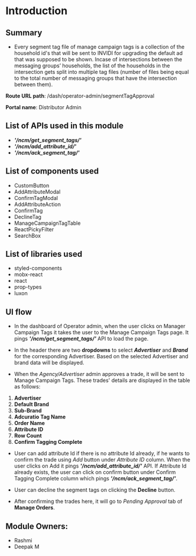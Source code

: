 # Introduction

## Summary

- Every segment tag file of manage campaign tags is a collection of the household id's that will be sent to INVIDI for upgrading the default ad that was supposed to be shown. Incase of intersections between the messaging groups’ households, the list of the households in the intersection gets split into multiple tag files (number of files being equal to the total number of messaging groups that have the intersection between them).

**Route URL path**:
/dash/operator-admin/segmentTagApproval

**Portal name**:
Distributor Admin

## List of APIs used in this module

- **_'/ncm/get_segment_tags/'_**
- **_'/ncm/add_attribute_id/'_**
- **_'/ncm/ack_segment_tag/'_**

## List of components used

- CustomButton
- AddAttributeModal
- ConfirmTagModal
- AddAttributeAction
- ConfirmTag
- DeclineTag
- ManageCampaignTagTable
- ReactPickyFilter
- SearchBox

## List of libraries used

- styled-components
- mobx-react
- react
- prop-types
- luxon

## UI flow

- In the dashboard of Operator admin, when the user clicks on Manager Campaign Tags it takes the user to the Manage Campaign Tags page. It pings **_'/ncm/get_segment_tags/'_** API to load the page.

- In the header there are two **dropdowns** to select **_Advertiser_** and **_Brand_** for the corresponding Advertiser. Based on the selected Advertiser and brand data will be displayed.

- When the _Agency/Advertiser_ admin approves a trade, it will be sent to Manage Campaign Tags. These trades' details are displayed in the table as follows:

1.  **Advertiser**
2.  **Default Brand**
3.  **Sub-Brand**
4.  **Adcuratio Tag Name**
5.  **Order Name**
6.  **Attribute ID**
7.  **Row Count**
8.  **Confirm Tagging Complete**

- User can add attribute Id if there is no attribute Id already, if he wants to confirm the trade using _Add_ button under _Attribute ID_ column. When the user clicks on Add it pings **_'/ncm/add_attribute_id/'_** API. If Attribute Id already exists, the user can click on confirm button under Confirm Tagging Complete column which pings **_'/ncm/ack_segment_tag/'_**.

- User can decline the segment tags on clicking the **Decline** button.

- After confirming the trades here, it will go to _Pending Approval_ tab of **Manage Orders**.

## Module Owners:

- Rashmi
- Deepak M
